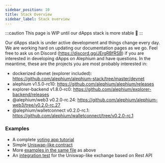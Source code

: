 ```yaml
---
sidebar_position: 10
title: Stack Overview
sidebar_label: Stack overview
---
```


:::caution
This page is WIP until our dApps stack is more stable 🚧
:::

Our dApps stack is under active development and things change every day. We are working hard on updating our documentation pages as we go. Feel free to ask us on Discord (https://discord.gg/JErgRBfRSB) if you are interested in developing dApps on Alephium and have questions. In the meantime, these are the projects you are most probably interested in:

- dockerized devnet (explorer included): https://github.com/alephium/alephium-stack/tree/master/devnet
- alephium v1.5.0-rc10: https://github.com/alephium/alephium/releases
- explorer-backend v1.8.0-rc0: https://github.com/alephium/explorer-backend/releases
- @alephium/web3 v0.2.0-rc.24: https://github.com/alephium/alephium-web3/tree/v0.2.0-rc.27
- @alephium/walletconnect v0.2.0-rc.1: https://github.com/alephium/walletconnect/tree/v0.2.0-rc.1

### Examples

- A complete [voting app tutorial](https://github.com/alephium/voting-tutorial)
- Simple [Uniswap-like contract](https://github.com/alephium/alephium/blob/master/flow/src/test/scala/org/alephium/flow/core/VMSpec.scala#L1335-L1405)
- More [examples in the same file](https://github.com/alephium/alephium/blob/master/flow/src/test/scala/org/alephium/flow/core/VMSpec.scala) as above
- An [integration test](https://github.com/alephium/alephium/blob/master/app/src/it/scala/org/alephium/app/SmartContractTest.scala) for the Uniswap-like exchange based on Rest API
